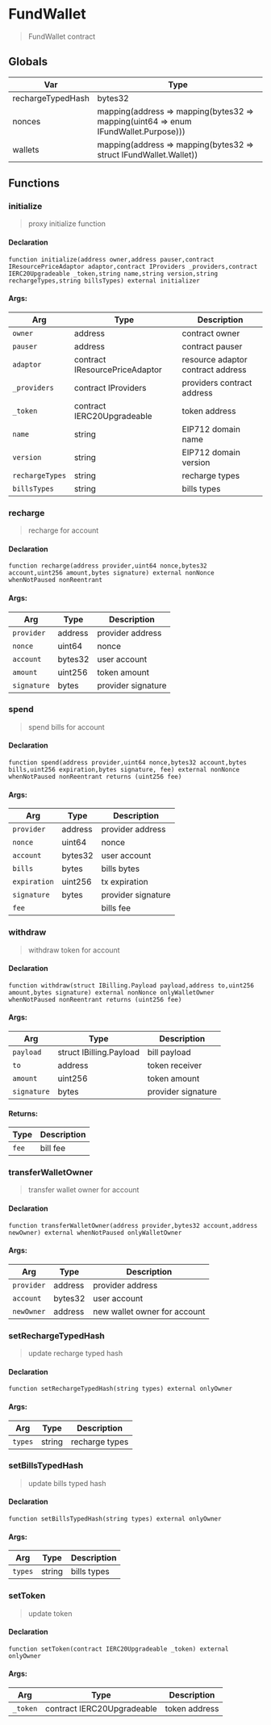 # FundWallet



> FundWallet contract

## Globals
| Var | Type |
| --- | --- |
| rechargeTypedHash | bytes32 |
| nonces | mapping(address => mapping(bytes32 => mapping(uint64 => enum IFundWallet.Purpose))) |
| wallets | mapping(address => mapping(bytes32 => struct IFundWallet.Wallet)) |

## Functions
### initialize

> proxy initialize function


#### Declaration
```
function initialize(address owner,address pauser,contract IResourcePriceAdaptor adaptor,contract IProviders _providers,contract IERC20Upgradeable _token,string name,string version,string rechargeTypes,string billsTypes) external initializer
```

#### Args:
| Arg | Type | Description |
| --- | --- | --- |
|`owner` | address | contract owner
|`pauser` | address | contract pauser
|`adaptor` | contract IResourcePriceAdaptor | resource adaptor contract address
|`_providers` | contract IProviders | providers contract address
|`_token` | contract IERC20Upgradeable | token address
|`name` | string | EIP712 domain name
|`version` | string | EIP712 domain version
|`rechargeTypes` | string | recharge types
|`billsTypes` | string | bills types

### recharge

> recharge for account


#### Declaration
```
function recharge(address provider,uint64 nonce,bytes32 account,uint256 amount,bytes signature) external nonNonce whenNotPaused nonReentrant
```

#### Args:
| Arg | Type | Description |
| --- | --- | --- |
|`provider` | address | provider address
|`nonce` | uint64 | nonce
|`account` | bytes32 | user account
|`amount` | uint256 | token amount
|`signature` | bytes | provider signature

### spend

> spend bills for account


#### Declaration
```
function spend(address provider,uint64 nonce,bytes32 account,bytes bills,uint256 expiration,bytes signature, fee) external nonNonce whenNotPaused nonReentrant returns (uint256 fee)
```

#### Args:
| Arg | Type | Description |
| --- | --- | --- |
|`provider` | address | provider address
|`nonce` | uint64 | nonce
|`account` | bytes32 | user account
|`bills` | bytes | bills bytes
|`expiration` | uint256 | tx expiration
|`signature` | bytes | provider signature
|`fee` |  | bills fee

### withdraw

> withdraw token for account


#### Declaration
```
function withdraw(struct IBilling.Payload payload,address to,uint256 amount,bytes signature) external nonNonce onlyWalletOwner whenNotPaused nonReentrant returns (uint256 fee)
```

#### Args:
| Arg | Type | Description |
| --- | --- | --- |
|`payload` | struct IBilling.Payload | bill payload
|`to` | address | token receiver
|`amount` | uint256 | token amount
|`signature` | bytes | provider signature

#### Returns:
| Type | Description |
| --- | --- |
|`fee` | bill fee
### transferWalletOwner

> transfer wallet owner for account


#### Declaration
```
function transferWalletOwner(address provider,bytes32 account,address newOwner) external whenNotPaused onlyWalletOwner
```

#### Args:
| Arg | Type | Description |
| --- | --- | --- |
|`provider` | address | provider address
|`account` | bytes32 | user account
|`newOwner` | address | new wallet owner for account

### setRechargeTypedHash

> update recharge typed hash


#### Declaration
```
function setRechargeTypedHash(string types) external onlyOwner
```

#### Args:
| Arg | Type | Description |
| --- | --- | --- |
|`types` | string | recharge types

### setBillsTypedHash

> update bills typed hash


#### Declaration
```
function setBillsTypedHash(string types) external onlyOwner
```

#### Args:
| Arg | Type | Description |
| --- | --- | --- |
|`types` | string | bills types

### setToken

> update token


#### Declaration
```
function setToken(contract IERC20Upgradeable _token) external onlyOwner
```

#### Args:
| Arg | Type | Description |
| --- | --- | --- |
|`_token` | contract IERC20Upgradeable | token address


